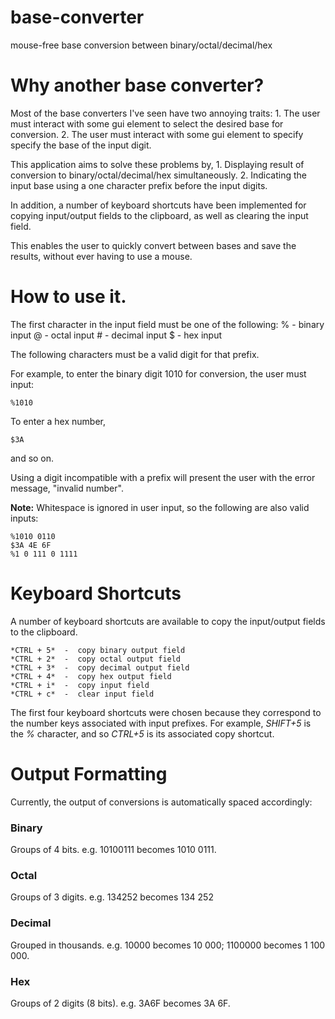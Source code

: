 # base-converter
mouse-free base conversion between binary/octal/decimal/hex

# Why another base converter?
Most of the base converters I've seen have two annoying traits:
    1. The user must interact with some gui element to select the desired base for conversion.
    2. The user must interact with some gui element to specify specify the base of the input digit. 

This application aims to solve these problems by,
    1. Displaying result of conversion to binary/octal/decimal/hex simultaneously.
    2. Indicating the input base using a one character prefix before the input digits.

In addition, a number of keyboard shortcuts have been implemented for copying input/output fields
to the clipboard, as well as clearing the input field. 

This enables the user to quickly convert between bases and save the results, without ever having to use a mouse.

# How to use it.
The first character in the input field must be one of the following:
    %  -  binary input
    @  -  octal input
    \#  -  decimal input
    $  - hex input

The following characters must be a valid digit for that prefix.

For example, to enter the binary digit 1010 for conversion, the user must input:

    %1010

To enter a hex number,

    $3A

and so on. 

Using a digit incompatible with a prefix will present the user with the error message, "invalid number".

**Note:** Whitespace is ignored in user input, so the following are also valid inputs:

    %1010 0110 
    $3A 4E 6F
    %1 0 111 0 1111

# Keyboard Shortcuts
A number of keyboard shortcuts are available to copy the input/output fields to the clipboard.

    *CTRL + 5*  -  copy binary output field
    *CTRL + 2*  -  copy octal output field
    *CTRL + 3*  -  copy decimal output field
    *CTRL + 4*  -  copy hex output field
    *CTRL + i*  -  copy input field 
    *CTRL + c*  -  clear input field

The first four keyboard shortcuts were chosen because they correspond to the number keys associated with input prefixes.
For example, *SHIFT+5* is the *%* character, and so *CTRL+5* is its associated copy shortcut. 

# Output Formatting
Currently, the output of conversions is automatically spaced accordingly:

### Binary
Groups of 4 bits. e.g. 10100111 becomes 1010 0111. 

### Octal
Groups of 3 digits. e.g. 134252 becomes 134 252

### Decimal
Grouped in thousands. e.g. 10000 becomes 10 000; 1100000 becomes 1 100 000.

### Hex
Groups of 2 digits (8 bits). e.g. 3A6F becomes 3A 6F. 





